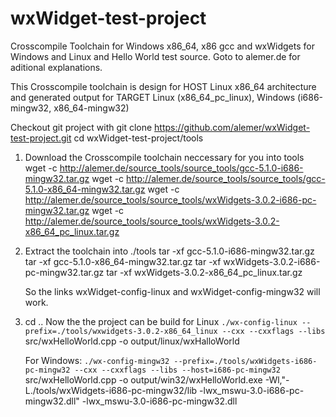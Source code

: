 # wxWidget-test-project
Crosscompile Toolchain for Windows x86_64, x86 gcc and wxWidgets for Windows and Linux and Hello World test source. Goto to alemer.de for aditional explanations.

This Crosscompile toolchain is design for HOST Linux x86_64 architecture and 
generated output for TARGET Linux (x86_64_pc_linux), Windows (i686-mingw32, x86_64-mingw32)

Checkout git project with 
git clone https://github.com/alemer/wxWidget-test-project.git
cd wxWidget-test-project/tools

1. Download the Crosscompile toolchain neccessary for you into tools
	wget -c http://alemer.de/source_tools/source_tools/gcc-5.1.0-i686-mingw32.tar.gz
	wget -c http://alemer.de/source_tools/source_tools/gcc-5.1.0-x86_64-mingw32.tar.gz
	wget -c http://alemer.de/source_tools/source_tools/wxWidgets-3.0.2-i686-pc-mingw32.tar.gz
	wget -c http://alemer.de/source_tools/source_tools/wxWidgets-3.0.2-x86_64_pc_linux.tar.gz

2. Extract the toolchain into ./tools
	tar -xf gcc-5.1.0-i686-mingw32.tar.gz
	tar -xf gcc-5.1.0-x86_64-mingw32.tar.gz
	tar -xf wxWidgets-3.0.2-i686-pc-mingw32.tar.gz
	tar -xf wxWidgets-3.0.2-x86_64_pc_linux.tar.gz
	
	So the links wxWidget-config-linux and wxWidget-config-mingw32 will work.
	
3. cd ..
	Now the the project can be build for Linux
	`./wx-config-linux --prefix=./tools/wxwidgets-3.0.2-x86_64_linux --cxx --cxxflags --libs` src/wxHelloWorld.cpp -o output/linux/wxHalloWorld
	
	For Windows:
	`./wx-config-mingw32 --prefix=./tools/wxWidgets-i686-pc-mingw32 --cxx --cxxflags --libs --host=i686-pc-mingw32` src/wxHelloWorld.cpp -o output/win32/wxHelloWorld.exe -Wl,"-L./tools/wxWidgets-i686-pc-mingw32/lib -lwx_mswu-3.0-i686-pc-mingw32.dll" -lwx_mswu-3.0-i686-pc-mingw32.dll
	
	